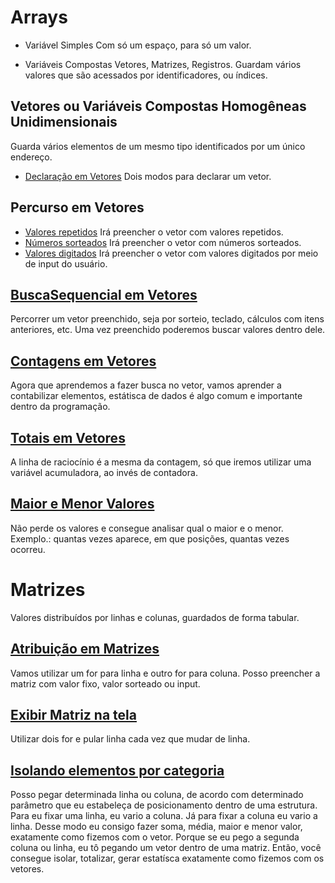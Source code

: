 # Arrays
- Variável Simples
Com só um espaço, para só um valor.

- Variáveis Compostas
Vetores, Matrizes, Registros.
Guardam vários valores que são acessados por identificadores, ou índices.

## Vetores ou Variáveis Compostas Homogêneas Unidimensionais
Guarda vários elementos de um mesmo tipo identificados por um único endereço.

- [Declaração em Vetores](https://github.com/AugustoFFP/Arrays/blob/main/Declaracao/Program.cs)
Dois modos para declarar um vetor.

## Percurso em Vetores
- [Valores repetidos](https://github.com/AugustoFFP/Arrays/blob/main/Vetores/Exemplos/Percurso/Valores_Repetidos/Program.cs)
Irá preencher o vetor com valores repetidos.
- [Números sorteados](https://github.com/AugustoFFP/Arrays/blob/main/Vetores/Exemplos/Percurso/Numeros_Sorteados/Program.cs)
Irá preencher o vetor com números sorteados.
- [Valores digitados](https://github.com/AugustoFFP/Arrays/blob/main/Vetores/Exemplos/Percurso/Valores_Digitados/Program.cs)
Irá preencher o vetor com valores digitados por meio de input do usuário.

## [BuscaSequencial em Vetores](https://github.com/AugustoFFP/Arrays/blob/main/Busca_Sequencial_Vetores/Program.cs)
Percorrer um vetor preenchido, seja por sorteio, teclado, cálculos com itens anteriores, etc. 
Uma vez preenchido poderemos buscar valores dentro dele.

## [Contagens em Vetores](https://github.com/AugustoFFP/Arrays/blob/main/Contagem_Vetores/Program.cs)
Agora que aprendemos a fazer busca no vetor, vamos aprender a contabilizar elementos,
estátisca de dados é algo comum e importante dentro da programação.

## [Totais em Vetores](https://github.com/AugustoFFP/Arrays/blob/main/Contagem_Vetores/Program.cs)
A linha de raciocínio é a mesma da contagem, só que iremos utilizar uma variável acumuladora, ao invés de contadora.

## [Maior e Menor Valores](https://github.com/AugustoFFP/Arrays/blob/main/Maior_Menor/Program.cs) 
Não perde os valores e consegue analisar qual o maior e o menor.
Exemplo.: quantas vezes aparece, em que posições, quantas vezes ocorreu.

# Matrizes
Valores distribuídos por linhas e colunas, guardados de forma tabular.

## [Atribuição em Matrizes](https://github.com/AugustoFFP/Arrays/blob/5a6156491f0a43780bfb0204d533c3e004797eeb/Matrizes/Introducao#L7)
Vamos utilizar um for para linha e outro for para coluna.
Posso preencher a matriz com valor fixo, valor sorteado ou input.

## [Exibir Matriz na tela](https://github.com/AugustoFFP/Arrays/blob/5a6156491f0a43780bfb0204d533c3e004797eeb/Matrizes/Introducao#L16)
Utilizar dois for e pular linha cada vez que mudar de linha.

## [Isolando elementos por categoria](https://github.com/AugustoFFP/Arrays/blob/5a6156491f0a43780bfb0204d533c3e004797eeb/Matrizes/Exerc003.cs#L29)
Posso pegar determinada linha ou coluna, de acordo com determinado parâmetro que eu estabeleça de posicionamento dentro de uma estrutura.
Para eu fixar uma linha, eu vario a coluna. Já para fixar a coluna eu vario a linha.
Desse modo eu consigo fazer soma, média, maior e menor valor, exatamente como fizemos com o vetor. Porque se eu pego a segunda coluna ou linha, eu tô pegando um vetor
dentro de uma matriz. Então, você consegue isolar, totalizar, gerar estatísca exatamente como fizemos com os vetores.









